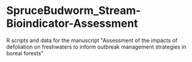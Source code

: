 # SpruceBudworm_Stream-Bioindicator-Assessment
R scripts and data for the manuscript "Assessment of the impacts of defoliation on freshwaters to inform outbreak management strategies in boreal forests"

